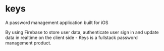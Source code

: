 # keys
A password management application built for iOS

By using Firebase to store user data, authenticate user sign in and update data in realtime on the client side - Keys is a fullstack password management product.
